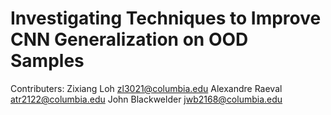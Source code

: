 # Investigating Techniques to Improve CNN Generalization on OOD Samples 

Contributers:
Zixiang Loh zl3021@columbia.edu
Alexandre Raeval atr2122@columbia.edu
John Blackwelder jwb2168@columbia.edu
